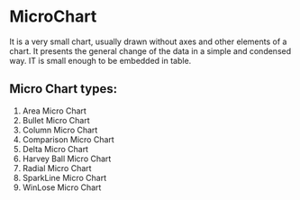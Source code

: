 # MicroChart
It is a very small chart, usually drawn without axes and other elements of a chart. It presents the general change of the data in a simple and condensed way. IT is small enough to be embedded in table.
## Micro Chart types:
1. Area Micro Chart
2. Bullet Micro Chart
3. Column Micro Chart
4. Comparison Micro Chart
5. Delta Micro Chart
6. Harvey Ball Micro Chart
7. Radial Micro Chart
8. SparkLine Micro Chart
9. WinLose Micro Chart

